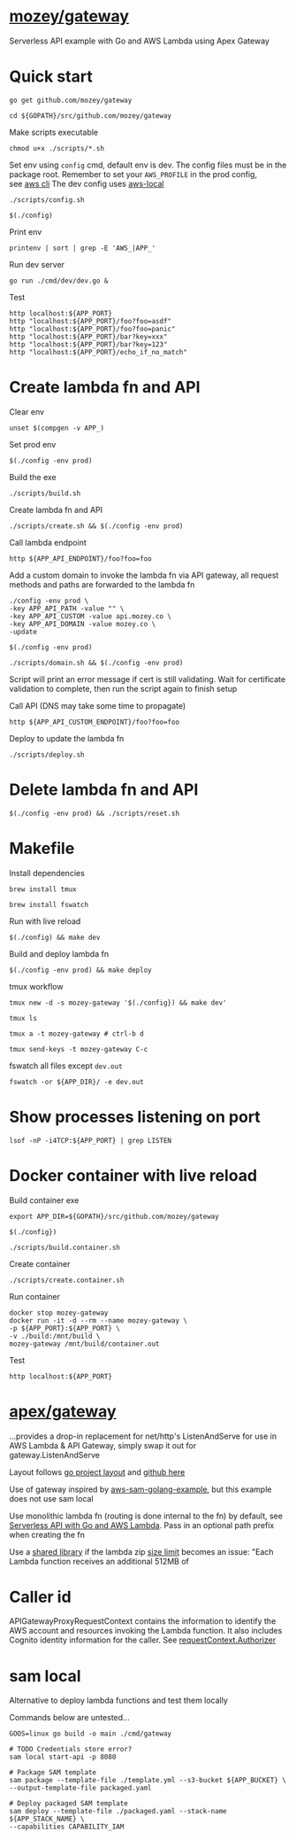 # [mozey/gateway](https://github.com/mozey/gateway)

Serverless API example with Go and AWS Lambda using Apex Gateway


# Quick start

    go get github.com/mozey/gateway

    cd ${GOPATH}/src/github.com/mozey/gateway

Make scripts executable
 
    chmod u+x ./scripts/*.sh

Set env using `config` cmd, default env is dev.
The config files must be in the package root.
Remember to set your `AWS_PROFILE` in the prod config,  
see [aws cli](https://docs.aws.amazon.com/cli/latest/userguide/cli-multiple-profiles.html)
The dev config uses [aws-local](https://github.com/mozey/aws-local)

    ./scripts/config.sh
    
    $(./config)
    
Print env

    printenv | sort | grep -E 'AWS_|APP_'
    
Run dev server

    go run ./cmd/dev/dev.go &

Test
    
    http localhost:${APP_PORT}
    http "localhost:${APP_PORT}/foo?foo=asdf"
    http "localhost:${APP_PORT}/foo?foo=panic"
    http "localhost:${APP_PORT}/bar?key=xxx"
    http "localhost:${APP_PORT}/bar?key=123"
    http "localhost:${APP_PORT}/echo_if_no_match"
    
    
# Create lambda fn and API

Clear env

    unset $(compgen -v APP_)
    
Set prod env
    
    $(./config -env prod)

Build the exe

    ./scripts/build.sh
    
Create lambda fn and API

    ./scripts/create.sh && $(./config -env prod)
    
Call lambda endpoint

    http ${APP_API_ENDPOINT}/foo?foo=foo
    
Add a custom domain to invoke the lambda fn via API gateway,
all request methods and paths are forwarded to the lambda fn
    
    ./config -env prod \
    -key APP_API_PATH -value "" \
    -key APP_API_CUSTOM -value api.mozey.co \
    -key APP_API_DOMAIN -value mozey.co \
    -update
    
    $(./config -env prod) 
    
    ./scripts/domain.sh && $(./config -env prod)
    
Script will print an error message if cert is still validating.
Wait for certificate validation to complete,
then run the script again to finish setup
    
Call API (DNS may take some time to propagate)

    http ${APP_API_CUSTOM_ENDPOINT}/foo?foo=foo
    
Deploy to update the lambda fn
    
    ./scripts/deploy.sh


# Delete lambda fn and API

    $(./config -env prod) && ./scripts/reset.sh


# Makefile

Install dependencies   

    brew install tmux
    
    brew install fswatch

Run with live reload    
    
    $(./config) && make dev
    
Build and deploy lambda fn

    $(./config -env prod) && make deploy
        
tmux workflow
    
    tmux new -d -s mozey-gateway '$(./config}) && make dev'
    
    tmux ls
    
    tmux a -t mozey-gateway # ctrl-b d
    
    tmux send-keys -t mozey-gateway C-c
    
fswatch all files except `dev.out`

    fswatch -or ${APP_DIR}/ -e dev.out


# Show processes listening on port

    lsof -nP -i4TCP:${APP_PORT} | grep LISTEN
    
    
# Docker container with live reload

Build container exe

    export APP_DIR=${GOPATH}/src/github.com/mozey/gateway
    
    $(./config})
    
    ./scripts/build.container.sh
    
Create container

    ./scripts/create.container.sh

Run container

    docker stop mozey-gateway
    docker run -it -d --rm --name mozey-gateway \
    -p ${APP_PORT}:${APP_PORT} \
    -v ./build:/mnt/build \
    mozey-gateway /mnt/build/container.out
    
Test

    http localhost:${APP_PORT}


# [apex/gateway](https://github.com/apex/gateway)

...provides a drop-in replacement for net/http's ListenAndServe 
for use in AWS Lambda & API Gateway, 
simply swap it out for gateway.ListenAndServe

Layout follows [go project layout](https://medium.com/golang-learn/go-project-layout-e5213cdcfaa2)
and [github here](https://github.com/golang-standards/project-layout)

Use of gateway inspired by [aws-sam-golang-example](https://github.com/cpliakas/aws-sam-golang-example),
but this example does not use sam local

Use monolithic lambda fn (routing is done internal to the fn) by default, 
see [Serverless API with Go and AWS Lambda](https://github.com/mozey/aws-lambda-go/tree/master/examples/books-api).
Pass in an optional path prefix when creating the fn

Use a [shared library](https://stackoverflow.com/a/35060357/639133) 
if the lambda zip [size limit](https://docs.aws.amazon.com/lambda/latest/dg/limits.html)
becomes an issue: "Each Lambda function receives an additional 512MB of 


# Caller id

APIGatewayProxyRequestContext contains the information to identify the 
AWS account and resources invoking the Lambda function. 
It also includes Cognito identity information for the caller. 
See [requestContext.Authorizer](https://github.com/apex/gateway/blame/cdfe71df1421609687c01dda11f13ef068784e5b/Readme.md#L31)


# sam local

Alternative to deploy lambda functions and test them locally

Commands below are untested...

    GOOS=linux go build -o main ./cmd/gateway 
    
    # TODO Credentials store error?
    sam local start-api -p 8080

    # Package SAM template
    sam package --template-file ./template.yml --s3-bucket ${APP_BUCKET} \
    --output-template-file packaged.yaml
    
    # Deploy packaged SAM template
    sam deploy --template-file ./packaged.yaml --stack-name ${APP_STACK_NAME} \
    --capabilities CAPABILITY_IAM


